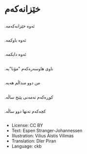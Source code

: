 # خێزانه‌كه‌م

##
.ئه‌وه‌ خێزانه‌كه‌مه‌

##
.ئه‌وه‌ باوكمه‌

##
.ئه‌وه‌ دایكمه‌

##
.ناوی هاوسه‌ره‌كه‌م "مۆنا"یه‌

##
.من دوو منداڵم هه‌یه‌

##
.كوڕه‌كه‌م ته‌مه‌نی پێنج ساڵه‌

##
.كچه‌كه‌م ته‌نها دوو ساڵه‌

##
* License: CC BY
* Text: Espen Stranger-Johannessen
* Illustration: Vilius Aistis Vilimas
* Translation: Dler Piran
* Language: ckb
